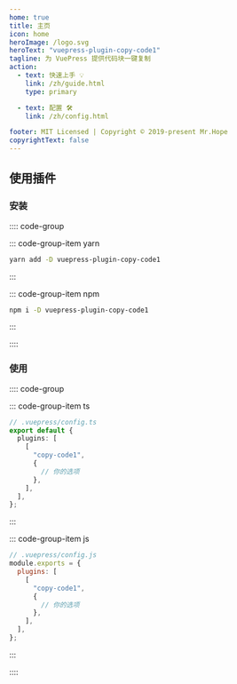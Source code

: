 ```yaml
---
home: true
title: 主页
icon: home
heroImage: /logo.svg
heroText: "vuepress-plugin-copy-code1"
tagline: 为 VuePress 提供代码块一键复制
action:
  - text: 快速上手 💡
    link: /zh/guide.html
    type: primary

  - text: 配置 🛠
    link: /zh/config.html

footer: MIT Licensed | Copyright © 2019-present Mr.Hope
copyrightText: false
---
```


## 使用插件

### 安装

:::: code-group

::: code-group-item yarn

```bash
yarn add -D vuepress-plugin-copy-code1
```

:::

::: code-group-item npm

```bash
npm i -D vuepress-plugin-copy-code1
```

:::

::::

### 使用

:::: code-group

::: code-group-item ts

```ts
// .vuepress/config.ts
export default {
  plugins: [
    [
      "copy-code1",
      {
        // 你的选项
      },
    ],
  ],
};
```

:::

::: code-group-item js

```js
// .vuepress/config.js
module.exports = {
  plugins: [
    [
      "copy-code1",
      {
        // 你的选项
      },
    ],
  ],
};
```

:::

::::
